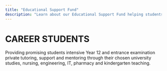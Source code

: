 ```yaml
---
title: "Educational Support Fund"
description: "Learn about our Educational Support Fund helping students access quality education and training"
---
```


# CAREER STUDENTS

Providing promising students intensive Year
12 and entrance examination private tutoring,
support and mentoring through their chosen
university studies, nursing, engineering, IT, pharmacy and
kindergarten teaching.